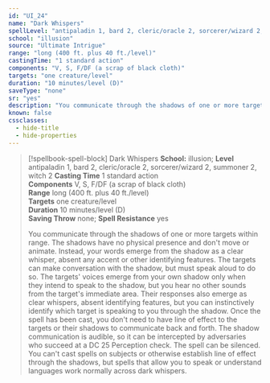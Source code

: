 ```yaml
---
id: "UI_24"
name: "Dark Whispers"
spellLevel: "antipaladin 1, bard 2, cleric/oracle 2, sorcerer/wizard 2, summoner 2, witch 2"
school: "illusion"
source: "Ultimate Intrigue"
range: "long (400 ft. plus 40 ft./level)"
castingTime: "1 standard action"
components: "V, S, F/DF (a scrap of black cloth)"
targets: "one creature/level"
duration: "10 minutes/level (D)"
saveType: "none"
sr: "yes"
description: "You communicate through the shadows of one or more targets within range. The shadows have no physical presence and don't move or animate. Instead, your words emerge from the shadow as a clear whisper, absent any accent or other identifying features. The targets can make conversation with the shadow, but must speak aloud to do so. The targets' voices emerge from your own shadow only when they intend to speak to the shadow, but you hear no other sounds from the target's immediate area. Their responses also emerge as clear whispers, absent identifying features, but you can instinctively identify which target is speaking to you through the shadow. Once the spell has been cast, you don't need to have line of effect to the targets or their shadows to communicate back and forth.  The shadow communication is audible, so it can be intercepted by adversaries who succeed at a DC 25 Perception check. The spell can be silenced. You can't cast spells on subjects or otherwise establish line of effect through the shadows, but spells that allow you to speak or understand languages work normally across dark whispers."
known: false
cssclasses:
  - hide-title
  - hide-properties
---
```


> [!spellbook-spell-block] Dark Whispers
> **School:** illusion; **Level** antipaladin 1, bard 2, cleric/oracle 2, sorcerer/wizard 2, summoner 2, witch 2
> **Casting Time** 1 standard action  
> **Components** V, S, F/DF (a scrap of black cloth)  
> **Range** long (400 ft. plus 40 ft./level)  
> **Targets** one creature/level  
> **Duration** 10 minutes/level (D)  
> **Saving Throw** none; **Spell Resistance** yes
> 
> You communicate through the shadows of one or more targets within range. The shadows have no physical presence and don't move or animate. Instead, your words emerge from the shadow as a clear whisper, absent any accent or other identifying features. The targets can make conversation with the shadow, but must speak aloud to do so. The targets' voices emerge from your own shadow only when they intend to speak to the shadow, but you hear no other sounds from the target's immediate area. Their responses also emerge as clear whispers, absent identifying features, but you can instinctively identify which target is speaking to you through the shadow. Once the spell has been cast, you don't need to have line of effect to the targets or their shadows to communicate back and forth.  The shadow communication is audible, so it can be intercepted by adversaries who succeed at a DC 25 Perception check. The spell can be silenced. You can't cast spells on subjects or otherwise establish line of effect through the shadows, but spells that allow you to speak or understand languages work normally across dark whispers.